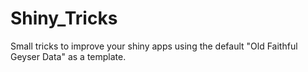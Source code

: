 # Shiny_Tricks
Small tricks to improve your shiny apps using the default "Old Faithful Geyser Data" as a template.
